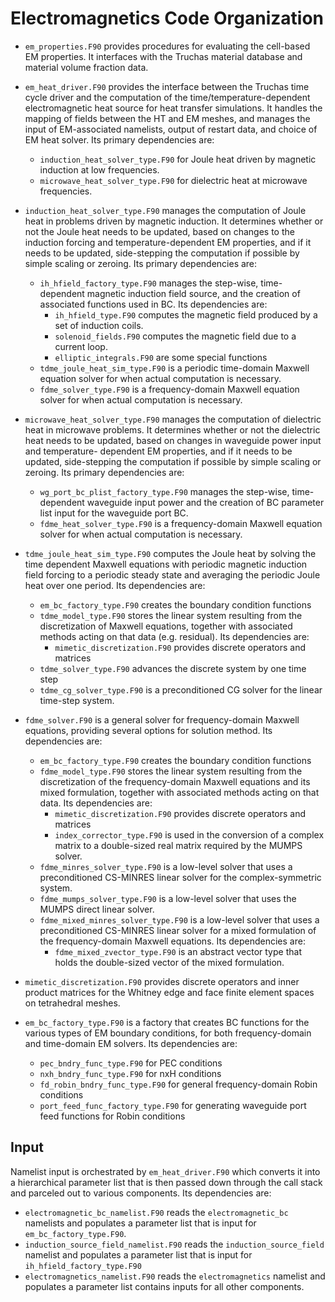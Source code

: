 # Electromagnetics Code Organization

* `em_properties.F90` provides procedures for evaluating the cell-based EM
  properties. It interfaces with the Truchas material database and material
  volume fraction data.

* `em_heat_driver.F90` provides the interface between the Truchas time cycle
  driver and the computation of the time/temperature-dependent electromagnetic
  heat source for heat transfer simulations. It handles the mapping of fields
  between the HT and EM meshes, and manages the input of EM-associated
  namelists, output of restart data, and choice of EM heat solver. Its
  primary dependencies are:

  - `induction_heat_solver_type.F90` for Joule heat driven by magnetic
    induction at low frequencies.
  - `microwave_heat_solver_type.F90` for dielectric heat at microwave
    frequencies.

* `induction_heat_solver_type.F90` manages the computation of Joule heat in
  problems driven by magnetic induction. It determines whether or not the
  Joule heat needs to be updated, based on changes to the induction forcing
  and temperature-dependent EM properties, and if it needs to be updated,
  side-stepping the computation if possible by simple scaling or zeroing.
  Its primary dependencies are:

  - `ih_hfield_factory_type.F90` manages the step-wise, time-dependent
    magnetic induction field source, and the creation of associated
    functions used in BC. Its dependencies are:
    - `ih_hfield_type.F90` computes the magnetic field produced by a set of
      induction coils.
    - `solenoid_fields.F90` computes the magnetic field due to a current loop.
    - `elliptic_integrals.F90` are some special functions
  - `tdme_joule_heat_sim_type.F90` is a periodic time-domain Maxwell equation
    solver for when actual computation is necessary.
  - `fdme_solver_type.F90` is a frequency-domain Maxwell equation solver
    for when actual computation is necessary.

* `microwave_heat_solver_type.F90` manages the computation of dielectric heat
  in microwave problems. It determines whether or not the dielectric heat needs
  to be updated, based on changes in waveguide power input and temperature-
  dependent EM properties, and if it needs to be updated, side-stepping the
  computation if possible by simple scaling or zeroing. Its primary
  dependencies are:

  - `wg_port_bc_plist_factory_type.F90` manages the step-wise, time-dependent
    waveguide input power and the creation of BC parameter list input for the
    waveguide port BC.
  - `fdme_heat_solver_type.F90` is a frequency-domain Maxwell equation solver
    for when actual computation is necessary.

* `tdme_joule_heat_sim_type.F90` computes the Joule heat by solving the time
  dependent Maxwell equations with periodic magnetic induction field forcing
  to a periodic steady state and averaging the periodic Joule heat over one
  period. Its dependencies are:

  - `em_bc_factory_type.F90` creates the boundary condition functions
  - `tdme_model_type.F90` stores the linear system resulting from the
    discretization of Maxwell equations, together with associated methods
    acting on that data (e.g. residual). Its dependencies are:
    - `mimetic_discretization.F90` provides discrete operators and matrices
  - `tdme_solver_type.F90` advances the discrete system by one time step
  - `tdme_cg_solver_type.F90` is a preconditioned CG solver for the linear
    time-step system.

* `fdme_solver.F90` is a general solver for frequency-domain Maxwell equations,
  providing several options for solution method. Its dependencies are:

  - `em_bc_factory_type.F90` creates the boundary condition functions
  - `fdme_model_type.F90` stores the linear system resulting from the
    discretization of the frequency-domain Maxwell equations and its mixed
    formulation, together with associated methods acting on that data.
    Its dependencies are:
    - `mimetic_discretization.F90` provides discrete operators and matrices
    - `index_corrector_type.F90` is used in the conversion of a complex
      matrix to a double-sized real matrix required by the MUMPS solver.
  - `fdme_minres_solver_type.F90` is a low-level solver that uses a
    preconditioned CS-MINRES linear solver for the complex-symmetric system.
  - `fdme_mumps_solver_type.F90` is a low-level solver that uses the MUMPS
    direct linear solver.
  - `fdme_mixed_minres_solver_type.F90` is a low-level solver that uses a
    preconditioned CS-MINRES linear solver for a mixed formulation of the
    frequency-domain Maxwell equations. Its dependencies are:
    - `fdme_mixed_zvector_type.F90` is an abstract vector type that holds
      the double-sized vector of the mixed formulation.

* `mimetic_discretization.F90` provides discrete operators and inner product
  matrices for the Whitney edge and face finite element spaces on tetrahedral
  meshes.

* `em_bc_factory_type.F90` is a factory that creates BC functions for the
  various types of EM boundary conditions, for both frequency-domain and
  time-domain EM solvers. Its dependencies are:

  - `pec_bndry_func_type.F90` for PEC conditions
  - `nxh_bndry_func_type.F90` for nxH conditions
  - `fd_robin_bndry_func_type.F90` for general frequency-domain Robin conditions
  - `port_feed_func_factory_type.F90` for generating waveguide port feed
    functions for Robin conditions

## Input

Namelist input is orchestrated by `em_heat_driver.F90` which converts it into
a hierarchical parameter list that is then passed down through the call stack
and parceled out to various components. Its dependencies are:

- `electromagnetic_bc_namelist.F90` reads the `electromagnetic_bc` namelists
  and populates a parameter list that is input for `em_bc_factory_type.F90`.
- `induction_source_field_namelist.F90` reads the `induction_source_field`
  namelist and populates a parameter list that is input for
  `ih_hfield_factory_type.F90`
- `electromagnetics_namelist.F90` reads the `electromagnetics` namelist and
  populates a parameter list contains inputs for all other components.
